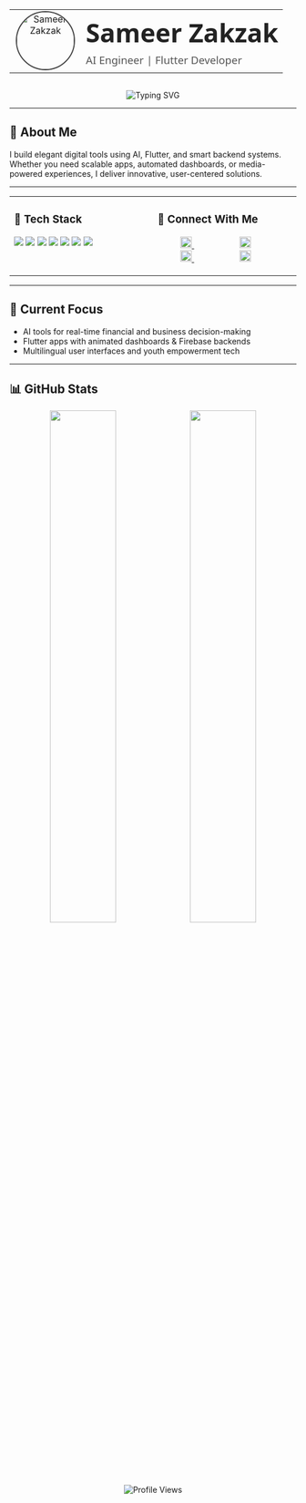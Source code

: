 <!-- Header with avatar, name, and position -->
<table align="center" cellpadding="10" cellspacing="0" style="margin-bottom: 30px;">
  <tr>
    <td align="center" valign="middle" width="110">
      <img src="https://drive.google.com/uc?export=view&id=1w-556a02affR8Fy0MG9dvD3PoKGrGITh" alt="Sameer Zakzak" width="100" height="100" style="border-radius: 50%; border: 2px solid #444;" />
    </td>
    <td align="left" valign="middle" style="font-family: 'Segoe UI', Tahoma, Geneva, Verdana, sans-serif;">
      <h1 style="margin: 0; padding: 0; font-size: 2.8rem; color: #222;">Sameer Zakzak</h1>
      <h3 style="margin: 5px 0 0 0; font-weight: 400; color: #555;">AI Engineer | Flutter Developer</h3>
    </td>
  </tr>
</table>

<p align="center">
  <img src="https://readme-typing-svg.herokuapp.com?font=Fira+Code&weight=500&size=22&duration=2500&pause=1000&color=F8F8F2&center=true&vCenter=true&width=600&lines=Crafting+Elegant+Tech+for+Real+World+Impact;AI%2C+Flutter%2C+Media+Solutions" alt="Typing SVG">
</p>

---

## 🚀 About Me

I build elegant digital tools using AI, Flutter, and smart backend systems. Whether you need scalable apps, automated dashboards, or media-powered experiences, I deliver innovative, user-centered solutions.

---

<table>
  <tr>
    <td valign="top" width="50%">

### 🔧 Tech Stack

<p>
  <img src="https://img.shields.io/badge/Flutter-02569B?style=flat-square&logo=flutter&logoColor=white"/>
  <img src="https://img.shields.io/badge/Python-306998?style=flat-square&logo=python&logoColor=white"/>
  <img src="https://img.shields.io/badge/Firebase-FFA611?style=flat-square&logo=firebase&logoColor=white"/>
  <img src="https://img.shields.io/badge/TensorFlow-FF6F00?style=flat-square&logo=tensorflow&logoColor=white"/>
  <img src="https://img.shields.io/badge/OpenCV-5C3EE8?style=flat-square&logo=opencv&logoColor=white"/>
  <img src="https://img.shields.io/badge/REST%20APIs-555555?style=flat-square&logo=apachespark&logoColor=white"/>
  <img src="https://img.shields.io/badge/Figma-303030?style=flat-square&logo=figma&logoColor=white"/>
</p>

</td>
<td valign="top" width="50%">

### 🤝 Connect With Me

<p>
   <a href="mailto:sameerzakzak.gr@outlook.com" target="_blank" style="margin: 0 40px;">
    <img src="https://cdn.jsdelivr.net/gh/devicons/devicon/icons/google/google-original.svg" width="20" height="20" alt="Email" title="Email"/>
  </a>

  <a href="https://www.linkedin.com/in/sameer-zakzak" target="_blank" style="margin: 0 40px;">
    <img src="https://cdn.jsdelivr.net/gh/devicons/devicon/icons/linkedin/linkedin-original.svg" width="20" height="20" alt="LinkedIn" title="LinkedIn"/>
  </a>

  <a href="https://github.com/sameerzakzak-gr" target="_blank" style="margin: 0 40px;">
    <img src="https://cdn.jsdelivr.net/gh/devicons/devicon/icons/github/github-original.svg" width="20" height="20" alt="GitHub" title="GitHub"/>
  </a>

  <a href="https://t.me/sameerzakzak" target="_blank" style="margin: 0 40px;">
    <img src="https://cdn-icons-png.flaticon.com/512/2111/2111646.png" width="20" height="20" alt="Telegram" title="Telegram"/>
  </a>
</p>

</td>
  </tr>
</table>

---

## 🔭 Current Focus

- AI tools for real-time financial and business decision-making  
- Flutter apps with animated dashboards & Firebase backends  
- Multilingual user interfaces and youth empowerment tech  

---

## 📊 GitHub Stats

<p align="center">
  <img src="https://github-readme-stats.vercel.app/api?username=sameerzakzak-gr&show_icons=true&hide_border=true&theme=github_dark" width="48%" />
  <img src="https://github-readme-stats.vercel.app/api/top-langs/?username=sameerzakzak-gr&layout=compact&hide_border=true&theme=github_dark" width="48%" />
</p>

<p align="center">
  <img src="https://komarev.com/ghpvc/?username=sameerzakzak-gr&style=flat-square&color=2B2B2B" alt="Profile Views">
</p>
